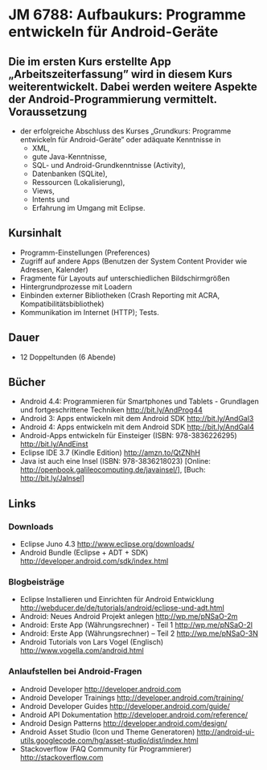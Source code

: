 JM 6788: Aufbaukurs: Programme entwickeln für Android-Geräte
===========================================================
Die im ersten Kurs erstellte App „Arbeitszeiterfassung” wird in diesem Kurs weiterentwickelt. Dabei werden weitere Aspekte der Android-Programmierung vermittelt.
Voraussetzung 
-------------
- der erfolgreiche Abschluss des Kurses „Grundkurs: Programme entwickeln für Android-Geräte” oder adäquate Kenntnisse in
	- XML,
	- gute Java-Kenntnisse,
	- SQL- und Android-Grundkenntnisse (Activity),
	- Datenbanken (SQLite),
	- Ressourcen (Lokalisierung),
	- Views,
	- Intents und
	- Erfahrung im Umgang mit Eclipse.
	
Kursinhalt
----------
- Programm-Einstellungen (Preferences)
- Zugriff auf andere Apps (Benutzen der System Content Provider wie Adressen, Kalender)
- Fragmente für Layouts auf unterschiedlichen Bildschirmgrößen
- Hintergrundprozesse mit Loadern
- Einbinden externer Bibliotheken (Crash Reporting mit ACRA, Kompatibilitätsbibliothek)
- Kommunikation im Internet (HTTP); Tests.

Dauer
-----
- 12 Doppeltunden (6 Abende)

Bücher
------
- Android 4.4: Programmieren für Smartphones und Tablets - Grundlagen und fortgeschrittene Techniken <http://bit.ly/AndProg44>
- Android 3: Apps entwickeln mit dem Android SDK <http://bit.ly/AndGal3>
- Android 4: Apps entwickeln mit dem Android SDK <http://bit.ly/AndGal4>
- Android-Apps entwickeln für Einsteiger (ISBN: 978-3836226295) <http://bit.ly/AndEinst>
- Eclipse IDE 3.7 (Kindle Edition) <http://amzn.to/QtZNhH>
- Java ist auch eine Insel (ISBN: 978-3836218023) [Online: <http://openbook.galileocomputing.de/javainsel/>], [Buch: <http://bit.ly/JaInsel>]

Links
-----
### Downloads
- Eclipse Juno 4.3 <http://www.eclipse.org/downloads/>
- Android Bundle (Eclipse + ADT + SDK) <http://developer.android.com/sdk/index.html>

### Blogbeisträge
- Eclipse Installieren und Einrichten für Android Entwicklung <http://webducer.de/de/tutorials/android/eclipse-und-adt.html>
- Android: Neues Android Projekt anlegen <http://wp.me/pNSaO-2m>
- Android: Erste App (Währungsrechner) - Teil 1 <http://wp.me/pNSaO-2l>
- Android: Erste App (Währungsrechner) – Teil 2 <http://wp.me/pNSaO-3N>
- Android Tutorials von Lars Vogel (Englisch) <http://www.vogella.com/android.html>

### Anlaufstellen bei Android-Fragen
- Android Developer <http://developer.android.com>
- Android Developer Trainings <http://developer.android.com/training/>
- Android Developer Guides <http://developer.android.com/guide/>
- Android API Dokumentation <http://developer.android.com/reference/>
- Android Design Patterns <http://developer.android.com/design/>
- Android Asset Studio (Icon und Theme Generatoren) <http://android-ui-utils.googlecode.com/hg/asset-studio/dist/index.html>
- Stackoverflow (FAQ Community für Programmierer) <http://stackoverflow.com>
